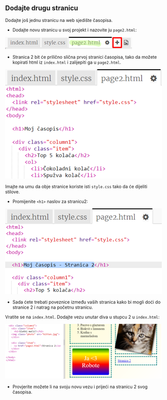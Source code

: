 ## Dodajte drugu stranicu

Dodajte još jednu stranicu na web sjedište časopisa.

+ Dodajte novu stranicu u svoj projekt i nazovite ju `page2.html`:

![screenshot](images/magazine-page2.png)

+ Stranica 2 bit će prilično slična prvoj stranici časopisa, tako da možete kopirati html iz `index.html` i zalijepiti ga u `page2.html`.

![screenshot](images/magazine-page2-html.png)

Imajte na umu da obje stranice koriste isti `style.css` tako da će dijeliti stilove.

+ Promijenite `<h1>` naslov za stranicu2:

![screenshot](images/magazine-page2-h1.png)

+ Sada ćete trebati poveznice između vaših stranica kako bi mogli doći do stranice 2 i natrag na početnu stranicu.

Vratite se na `index.html`. Dodajte vezu unutar diva u stupcu 2 u `index.html`:

![screenshot](images/magazine-page2-link.png)

+ Provjerite možete li na svoju novu vezu i prijeći na stranicu 2 svog časopisa.